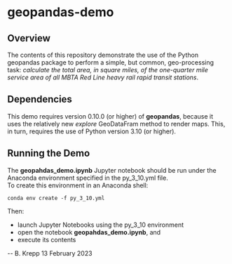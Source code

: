 # geopandas-demo

## Overview
The contents of this repository demonstrate the use of the Python geopandas package to perform a simple, but common, geo-processing task: 
_calculate the total area, in square miles, of the one-quarter mile service area of all MBTA Red Line heavy rail rapid transit stations_.

## Dependencies
This demo requires version 0.10.0 \(or higher\) of __geopandas__, because it uses the relatively new _explore_ GeoDataFram method to render maps.
This, in turn, requires the use of Python version 3.10 \(or higher\).

## Running the Demo
The __geopahdas_demo.ipynb__ Jupyter notebook should be run under the Anaconda environment specified in the py_3_10.yml file.  
To create this environment in an Anaconda shell:
```
conda env create -f py_3_10.yml
```
Then:
* launch Jupyter Notebooks using the py_3_10 environment
* open the notebook __geopahdas_demo.ipynb__, and
* execute its contents

-- B. Krepp
13 February 2023
